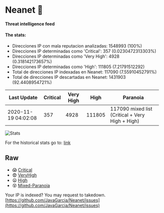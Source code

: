 # Neanet :hocho:
#### Threat intelligence feed
#### The stats:

- Direcciones IP con mala reputacion analizadas: 1548993 (100%)
- Direcciones IP determinadas como 'Critical':  357 (0.0230472313303%)
- Direcciones IP determinadas como 'Very High':  4928 (0.318142173657%)
- Direcciones IP determinadas como 'High':  111805 (7.21791512292)
- Total de direcciones IP indexadas en Neanet:  117090 (7.55910452791%)
- Total de direcciones IP descartadas en Neanet:  1431903 (92.4408954721%)

| Last Update | Critical | Very High | High | Paranoia |
| --- | --- | --- | --- | --- |
| 2020-11-19 04:02:08 | 357 | 4928 | 111805 | 117090 mixed list (Critical + Very High + High)|

![Stats](https://docs.google.com/spreadsheets/d/e/2PACX-1vSnaNMIXVabIpDJjufMlzH7poXnshF3mgd8Is1g9ytUEzVsP5my4Trn8f-xkoLLQ38xpL3HtmUexLo6/pubchart?oid=501124687&format=image)

For the historical stats go to: [link](/stats.csv)
## Raw
- :scream: [Critical](https://raw.githubusercontent.com/JavaGarcia/Neanet/master/blacklists/neanet_critical.txt)
- :fearful: [VeryHigh](https://raw.githubusercontent.com/JavaGarcia/Neanet/master/blacklists/neanet_veryHigh.txtt)
- :frowning: [High](https://raw.githubusercontent.com/JavaGarcia/Neanet/master/blacklists/neanet_high.txt)
- :dizzy_face: [Mixed-Paranoia](https://raw.githubusercontent.com/JavaGarcia/Neanet/master/blacklists/neanet_all.txt)


Your IP is indexed? You may request to takedown. [https://github.com/JavaGarcia/Neanet/issues](https://github.com/JavaGarcia/Neanet/issues)






































































































































































































































































































































































































































































































































































































































































































































































































































































































































































































































































































































































































































































































































































































































































































































































































































































































































































































































































































































































































































































































































































































































































































































